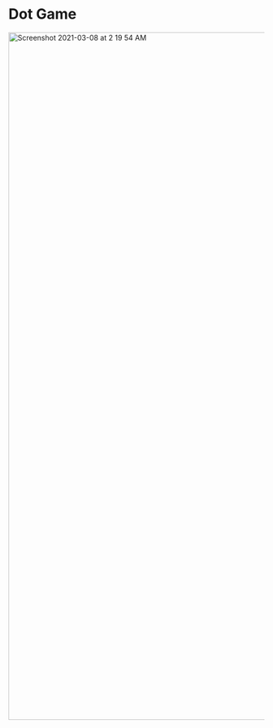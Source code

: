# Dot Game
<img width="1354" alt="Screenshot 2021-03-08 at 2 19 54 AM" src="https://user-images.githubusercontent.com/7703956/110254851-f53b1f00-7fb6-11eb-847f-af24cca3fba4.png">
